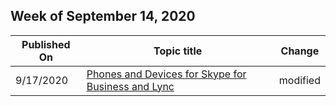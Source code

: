 <!-- This file is generated automatically each week. Changes made to this file will be overwritten.-->



## Week of September 14, 2020


| Published On |Topic title | Change |
|------|------------|--------|
| 9/17/2020 | [Phones and Devices for Skype for Business and Lync](/SkypeForBusiness/certification/devices-usb-devices) | modified |
